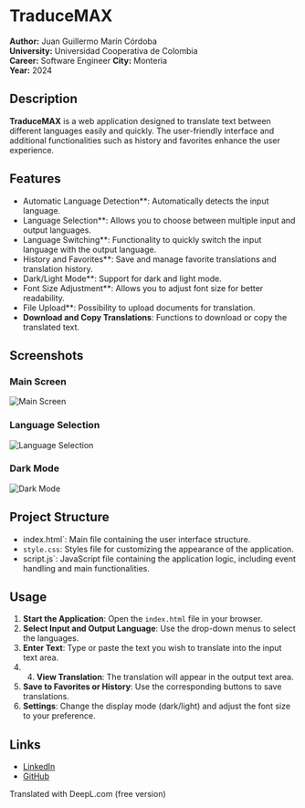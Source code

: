 # TraduceMAX

**Author:** Juan Guillermo Marín Córdoba  
**University:** Universidad Cooperativa de Colombia  
**Career:**  Software Engineer
**City:** Monteria  
**Year:** 2024  

## Description

**TraduceMAX** is a web application designed to translate text between different languages easily and quickly. The user-friendly interface and additional functionalities such as history and favorites enhance the user experience.

## Features

- Automatic Language Detection**: Automatically detects the input language.
- Language Selection**: Allows you to choose between multiple input and output languages.
- Language Switching**: Functionality to quickly switch the input language with the output language.
- History and Favorites**: Save and manage favorite translations and translation history.
- Dark/Light Mode**: Support for dark and light mode.
- Font Size Adjustment**: Allows you to adjust font size for better readability.
- File Upload**: Possibility to upload documents for translation.
- **Download and Copy Translations**: Functions to download or copy the translated text.

## Screenshots

### Main Screen
![Main Screen](https://i.imgur.com/X92wz1K.png)

### Language Selection
![Language Selection](https://i.imgur.com/74bKujJ.jpeg)

### Dark Mode
![Dark Mode](https://i.imgur.com/egZT8Fg.png)

## Project Structure

- index.html`: Main file containing the user interface structure.
- `style.css`: Styles file for customizing the appearance of the application.
- script.js`: JavaScript file containing the application logic, including event handling and main functionalities.

## Usage

1. **Start the Application**: Open the `index.html` file in your browser.
2. **Select Input and Output Language**: Use the drop-down menus to select the languages.
3. **Enter Text**: Type or paste the text you wish to translate into the input text area.
4. 4. **View Translation**: The translation will appear in the output text area.
5. **Save to Favorites or History**: Use the corresponding buttons to save translations.
6. **Settings**: Change the display mode (dark/light) and adjust the font size to your preference.

## Links

- [LinkedIn](https://www.linkedin.com/in/juanmarinco)
- [GitHub](https://github.com/Ju4nMarin)


Translated with DeepL.com (free version)
